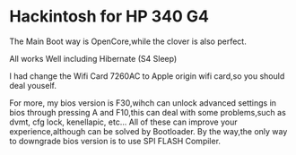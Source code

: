 # Hackintosh for HP 340 G4
 
The Main Boot way is OpenCore,while the clover is also perfect.

All works Well including Hibernate (S4 Sleep)

I had change the Wifi Card 7260AC to Apple origin wifi card,so you should deal youself.

For more, my bios version is F30,wihch can unlock advanced settings in bios through pressing A and F10,this can deal with some problems,such as dvmt, cfg lock, kenellapic, etc... All of these can improve your experience,although can be solved by Bootloader.
By the way,the only way to downgrade bios version is to use SPI FLASH Compiler.

